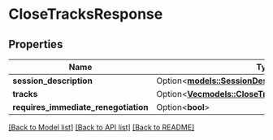 # CloseTracksResponse

## Properties

Name | Type | Description | Notes
------------ | ------------- | ------------- | -------------
**session_description** | Option<[**models::SessionDescription**](SessionDescription.md)> |  | [optional]
**tracks** | Option<[**Vec<models::CloseTracksResponseTracksInner>**](CloseTracksResponse_tracks_inner.md)> |  | [optional]
**requires_immediate_renegotiation** | Option<**bool**> |  | [optional]

[[Back to Model list]](../README.md#documentation-for-models) [[Back to API list]](../README.md#documentation-for-api-endpoints) [[Back to README]](../README.md)


